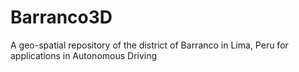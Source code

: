 # Barranco3D
A geo-spatial repository of the district of Barranco in Lima, Peru for applications in Autonomous Driving
